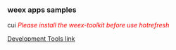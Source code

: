 ### weex apps samples
cui
*<font color="red">Please install the weex-toolkit before use hotrefresh*

[Development Tools link](https://github.com/alibaba/weex_toolchain)
